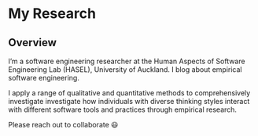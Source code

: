 # My Research

## Overview

I’m a software engineering researcher at the Human Aspects of Software Engineering Lab (HASEL), University of Auckland. I blog about empirical software engineering.

I apply a range of qualitative and quantitative methods to comprehensively investigate investigate how individuals with diverse thinking styles interact with different software tools and practices through empirical research.

Please reach out to collaborate 😃
